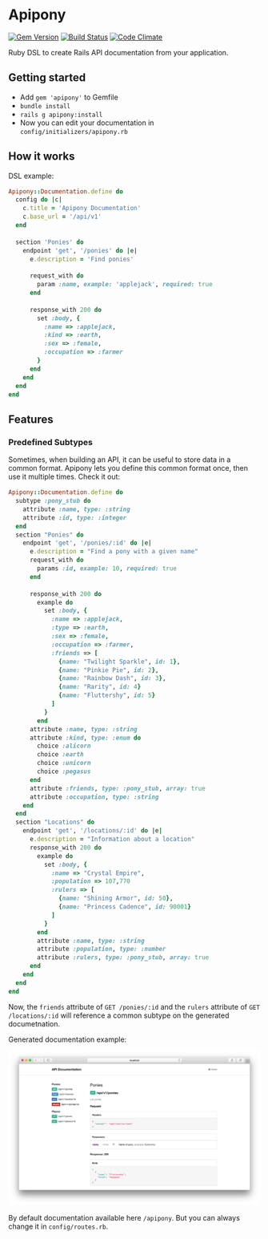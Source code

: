 # Apipony

[![Gem Version](https://badge.fury.io/rb/apipony.svg)](https://badge.fury.io/rb/apipony)
[![Build Status](https://travis-ci.org/droptheplot/apipony.svg?branch=travis)](https://travis-ci.org/droptheplot/apipony)
[![Code Climate](https://codeclimate.com/github/droptheplot/apipony/badges/gpa.svg)](https://codeclimate.com/github/droptheplot/apipony)

Ruby DSL to create Rails API documentation from your application.

## Getting started

* Add `gem 'apipony'` to Gemfile
* `bundle install`
* `rails g apipony:install`
* Now you can edit your documentation in `config/initializers/apipony.rb`

## How it works

DSL example:

```ruby
Apipony::Documentation.define do
  config do |c|
    c.title = 'Apipony Documentation'
    c.base_url = '/api/v1'
  end

  section 'Ponies' do
    endpoint 'get', '/ponies' do |e|
      e.description = 'Find ponies'

      request_with do
        param :name, example: 'applejack', required: true
      end

      response_with 200 do
        set :body, {
          :name => :applejack,
          :kind => :earth,
          :sex => :female,
          :occupation => :farmer
        }
      end
    end
  end
end
```

## Features

### Predefined Subtypes
Sometimes, when building an API, it can be useful to store data in a common
format. Apipony lets you define this common format once, then use it multiple
times. Check it out:

```ruby
Apipony::Documentation.define do 
  subtype :pony_stub do
    attribute :name, type: :string
    attribute :id, type: :integer
  end
  section "Ponies" do
    endpoint 'get', '/ponies/:id' do |e|
      e.description = "Find a pony with a given name"
      request_with do
        params :id, example: 10, required: true
      end

      response_with 200 do
        example do
          set :body, {
            :name => :applejack,
            :type => :earth,
            :sex => :female,
            :occupation => :farmer,
            :friends => [
              {name: "Twilight Sparkle", id: 1},
              {name: "Pinkie Pie", id: 2},
              {name: "Rainbow Dash", id: 3},
              {name: "Rarity", id: 4}
              {name: "Fluttershy", id: 5}
            ]
          }
        end
      attribute :name, type: :string
      attribute :kind, type: :enum do
        choice :alicorn
        choice :earth
        choice :unicorn
        choice :pegasus
      end
      attribute :friends, type: :pony_stub, array: true
      attribute :occupation, type: :string
    end
  end
  section "Locations" do
    endpoint 'get', '/locations/:id' do |e|
      e.description = "Information about a location"
      response_with 200 do
        example do
          set :body, {
            :name => "Crystal Empire",
            :population => 107,770
            :rulers => [
              {name: "Shining Armor", id: 50},
              {name: "Princess Cadence", id: 90001}
            ]
          }
        end
        attribute :name, type: :string
        attribute :population, type: :number
        attribute :rulers, type: :pony_stub, array: true
      end
    end
  end
end
```
Now, the `friends` attribute of `GET /ponies/:id` and the `rulers` attribute of
`GET /locations/:id` will reference a common subtype on the generated
documetnation.


Generated documentation example:

![Example](https://raw.githubusercontent.com/droptheplot/apipony/master/preview.png)

By default documentation available here `/apipony`. But you can always change it in `config/routes.rb`.
